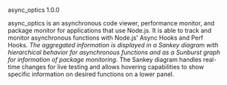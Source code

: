 async_optics 1.0.0


async_optics is an asynchronous code viewer, performance monitor, and package monitor for applications that use Node.js.
It is able to track and monitor asynchronous functions with Node.js' Async Hooks and Perf Hooks. *The aggregated information
is displayed in a Sankey diagram with hierarchical behavior for asynchronous functions and as a Sunburst graph for
information of package monitoring.* The Sankey diagram handles real-time changes for live testing and allows hovering
capabilities to show specific information on desired functions on a lower panel.
